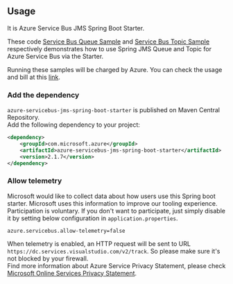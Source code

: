 ## Usage

It is Azure Service Bus JMS Spring Boot Starter.

These code [Service Bus Queue Sample](../../azure-spring-boot-samples/azure-servicebus-jms-queue-spring-boot-sample/) and [Service Bus Topic Sample](../../azure-spring-boot-samples/azure-servicebus-jms-topic-spring-boot-sample/) respectively demonstrates how to use Spring JMS Queue and Topic for Azure Service Bus via the Starter.

Running these samples will be charged by Azure. You can check the usage and bill at this [link](https://azure.microsoft.com/en-us/account/).

### Add the dependency

`azure-servicebus-jms-spring-boot-starter` is published on Maven Central Repository.  
Add the following dependency to your project:

```xml
<dependency>
    <groupId>com.microsoft.azure</groupId>
    <artifactId>azure-servicebus-jms-spring-boot-starter</artifactId>
    <version>2.1.7</version>
</dependency>
```

### Allow telemetry
Microsoft would like to collect data about how users use this Spring boot starter. Microsoft uses this information to improve our tooling experience. Participation is voluntary. If you don't want to participate, just simply disable it by setting below configuration in `application.properties`.
```
azure.servicebus.allow-telemetry=false
```
When telemetry is enabled, an HTTP request will be sent to URL `https://dc.services.visualstudio.com/v2/track`. So please make sure it's not blocked by your firewall.  
Find more information about Azure Service Privacy Statement, please check [Microsoft Online Services Privacy Statement](https://www.microsoft.com/en-us/privacystatement/OnlineServices/Default.aspx). 
